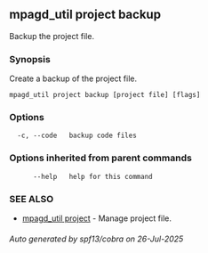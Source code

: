 ## mpagd_util project backup

Backup the project file.

### Synopsis

Create a backup of the project file.

```
mpagd_util project backup [project file] [flags]
```

### Options

```
  -c, --code   backup code files
```

### Options inherited from parent commands

```
      --help   help for this command
```

### SEE ALSO

* [mpagd_util project](mpagd_util_project.md)	 - Manage project file.

###### Auto generated by spf13/cobra on 26-Jul-2025
